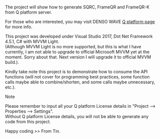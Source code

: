The project will show how to generate SQRC, FrameQR and FrameQR-K from Q platform server.

For those who are interested, you may visit DENSO WAVE [Q platform page](https://www.denso-wave.com/en/system/qr/product/pratform.html) for more info.

This project was developed under Visual Studio 2017, Dot Net Framework 4.5.1, C# with MVVM Light.  
(Although MVVM Light is no more supported, but this is what I have currently, I am not able to upgrade to official Microsoft MVVM yet at the moment. Sorry about that. Next version I will upgrade it to official MVVM build.).

Kindly take note this project is to demonstrate how to consume the API functions (will not cover for programming best practices, some function calls maybe able to combine/shorten, and some calls maybe unnecessary, etc.).

> [!NOTE]
Please remember to input all your Q platform License details in "Project --> Properties --> Settings".  
Without Q platform License details, you will not be able to generate any code from this project.



Happy coding >> From Tin.
